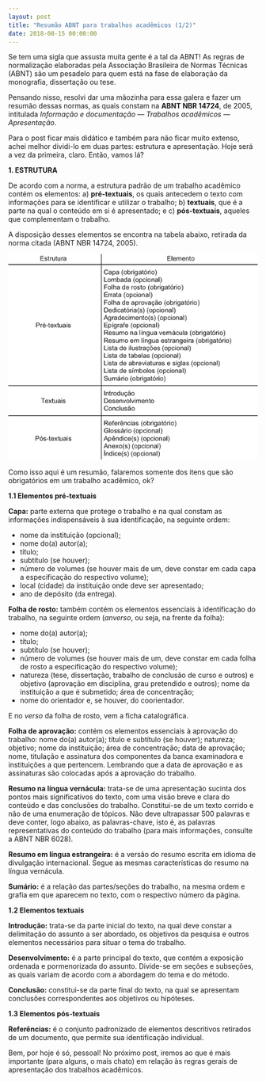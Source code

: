 ```yaml
---
layout: post
title: "Resumão ABNT para trabalhos acadêmicos (1/2)"
date: 2018-08-15 00:00:00
---
```

Se tem uma sigla que assusta muita gente é a tal da ABNT! As regras de normalização elaboradas pela Associação Brasileira de Normas Técnicas (ABNT) são um pesadelo para quem está na fase de elaboração da monografia, dissertação ou tese. 

Pensando nisso, resolvi dar uma mãozinha para essa galera e fazer um resumão dessas normas, as quais constam na **ABNT NBR 14724**, de 2005, intitulada _Informação e documentação — Trabalhos acadêmicos — Apresentação_. 

Para o post ficar mais didático e também para não ficar muito extenso, achei melhor dividi-lo em duas partes: estrutura e apresentação. Hoje será a vez da primeira, claro. Então, vamos lá?

**1. ESTRUTURA**

De acordo com a norma, a estrutura padrão de um trabalho acadêmico contém os elementos: a) **pré-textuais**, os quais antecedem o texto com informações para se identificar e utilizar o trabalho; b) **textuais**, que é a parte na qual o conteúdo em si é apresentado; e c) **pós-textuais**, aqueles que complementam o trabalho.

A disposição desses elementos se encontra na tabela abaixo, retirada da norma citada (ABNT NBR 14724, 2005).

![Resumão ABNT para trabalhos acadêmicos (1/2)](/images/tabela-estrutura-abnt-2.png)

Como isso aqui é um resumão, falaremos somente dos itens que são obrigatórios em um trabalho acadêmico, ok?

**1.1 Elementos pré-textuais**

**Capa:** parte externa que protege o trabalho e na qual constam as informações indispensáveis à sua identificação, na seguinte ordem:

- nome da instituição (opcional);
- nome do(a) autor(a);
- título;
- subtítulo (se houver);
- número de volumes (se houver mais de um, deve constar em cada capa a especificação do respectivo volume);
- local (cidade) da instituição onde deve ser apresentado;
- ano de depósito (da entrega).

**Folha de rosto:** também contém os elementos essenciais à identificação do trabalho, na seguinte ordem (_anverso_, ou seja, na frente da folha):

- nome do(a) autor(a);
- título;
- subtítulo (se houver);
- número de volumes (se houver mais de um, deve constar em cada folha de rosto a especificação do respectivo volume);
- natureza (tese, dissertação, trabalho de conclusão de curso e outros) e objetivo (aprovação em disciplina, grau pretendido e outros); nome da instituição a que é submetido; área de concentração;
- nome do orientador e, se houver, do coorientador.

E no _verso_ da folha de rosto, vem a ficha catalográfica.

**Folha de aprovação:** contém os elementos essenciais à aprovação do trabalho: nome do(a) autor(a); título e subtítulo (se houver); natureza; objetivo; nome da instituição; área de concentração; data de aprovação; nome, titulação e assinatura dos componentes da banca examinadora e instituições a que pertencem. Lembrando que a data de aprovação e as assinaturas são colocadas após a aprovação do trabalho.

**Resumo na língua vernácula:** trata-se de uma apresentação sucinta dos pontos mais significativos do texto, com uma visão breve e clara do conteúdo e das conclusões do trabalho. Constitui-se de um texto corrido e não de uma enumeração de tópicos. Não deve ultrapassar 500 palavras e deve conter, logo abaixo, as palavras-chave, isto é, as palavras representativas do conteúdo do trabalho (para mais informações, consulte a ABNT NBR 6028).

**Resumo em língua estrangeira:** é a versão do resumo escrita em idioma de divulgação internacional. Segue as mesmas características do resumo na língua vernácula.

**Sumário:** é a relação das partes/seções do trabalho, na mesma ordem e grafia em que aparecem no texto, com o respectivo número da página.

**1.2 Elementos textuais**

**Introdução:** trata-se da parte inicial do texto, na qual deve constar a delimitação do assunto a ser abordado, os objetivos da pesquisa e outros elementos necessários para situar o tema do trabalho.

**Desenvolvimento:** é a parte principal do texto, que contém a exposição ordenada e pormenorizada do assunto. Divide-se em seções e subseções, as quais variam de acordo com a abordagem do tema e do método.

**Conclusão:** constitui-se da parte final do texto, na qual se apresentam conclusões correspondentes aos objetivos ou hipóteses.

**1.3 Elementos pós-textuais**

**Referências:** é o conjunto padronizado de elementos descritivos retirados de um documento, que permite sua identificação individual.

Bem, por hoje é só, pessoal! No próximo post, iremos ao que é mais importante (para alguns, o mais chato) em relação às regras gerais de apresentação dos trabalhos acadêmicos.
